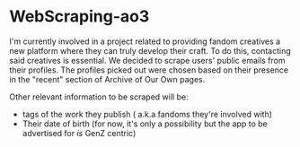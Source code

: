 # WebScraping-ao3
I'm currently involved in a project related to providing fandom creatives a new platform where they can truly develop their craft.
	To do this, contacting said creatives is essential. We decided to scrape users' public emails from their profiles.
	The profiles picked out were chosen based on their presence in the "recent" section of Archive of Our Own pages.

Other relevant information to be scraped will be:
  - tags of the work they publish ( a.k.a fandoms they're involved with)
  - Their date of birth (for now, it's only a possibility but the app to be advertised for *is* GenZ centric)

